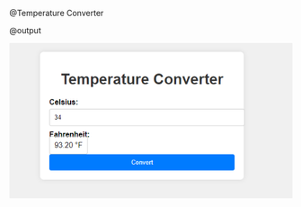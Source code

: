 @Temperature Converter

@output

<img width="1440" alt="Screenshot 2023-09-8 at 11 50 03 PM" src="https://github.com/Vansh-Garg/BharatIntern-internship/blob/main/Temperature%20Calculator/Task%202/Screenshot%20(158).png">
